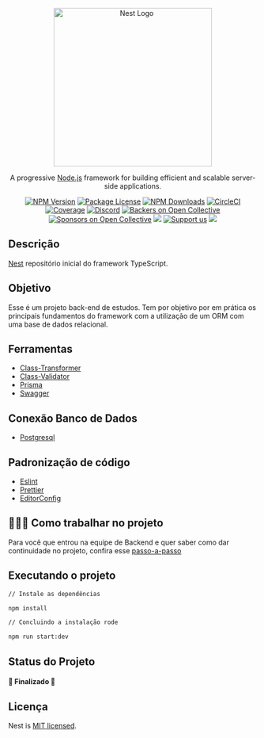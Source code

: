 <p align="center">
  <a href="http://nestjs.com/" target="blank"><img src="https://nestjs.com/img/logo_text.svg" width="320" alt="Nest Logo" /></a>
</p>

[circleci-image]: https://img.shields.io/circleci/build/github/nestjs/nest/master?token=abc123def456
[circleci-url]: https://circleci.com/gh/nestjs/nest

  <p align="center">A progressive <a href="http://nodejs.org" target="_blank">Node.js</a> framework for building efficient and scalable server-side applications.</p>
    <p align="center">
<a href="https://www.npmjs.com/~nestjscore" target="_blank"><img src="https://img.shields.io/npm/v/@nestjs/core.svg" alt="NPM Version" /></a>
<a href="https://www.npmjs.com/~nestjscore" target="_blank"><img src="https://img.shields.io/npm/l/@nestjs/core.svg" alt="Package License" /></a>
<a href="https://www.npmjs.com/~nestjscore" target="_blank"><img src="https://img.shields.io/npm/dm/@nestjs/common.svg" alt="NPM Downloads" /></a>
<a href="https://circleci.com/gh/nestjs/nest" target="_blank"><img src="https://img.shields.io/circleci/build/github/nestjs/nest/master" alt="CircleCI" /></a>
<a href="https://coveralls.io/github/nestjs/nest?branch=master" target="_blank"><img src="https://coveralls.io/repos/github/nestjs/nest/badge.svg?branch=master#9" alt="Coverage" /></a>
<a href="https://discord.gg/G7Qnnhy" target="_blank"><img src="https://img.shields.io/badge/discord-online-brightgreen.svg" alt="Discord"/></a>
<a href="https://opencollective.com/nest#backer" target="_blank"><img src="https://opencollective.com/nest/backers/badge.svg" alt="Backers on Open Collective" /></a>
<a href="https://opencollective.com/nest#sponsor" target="_blank"><img src="https://opencollective.com/nest/sponsors/badge.svg" alt="Sponsors on Open Collective" /></a>
  <a href="https://paypal.me/kamilmysliwiec" target="_blank"><img src="https://img.shields.io/badge/Donate-PayPal-ff3f59.svg"/></a>
    <a href="https://opencollective.com/nest#sponsor"  target="_blank"><img src="https://img.shields.io/badge/Support%20us-Open%20Collective-41B883.svg" alt="Support us"></a>
  <a href="https://twitter.com/nestframework" target="_blank"><img src="https://img.shields.io/twitter/follow/nestframework.svg?style=social&label=Follow"></a>
</p>

## Descrição

[Nest](https://github.com/nestjs/nest) repositório inicial do framework TypeScript.

## Objetivo

Esse é um projeto back-end de estudos. Tem por objetivo por em prática os principais fundamentos do framework com a utilização de um ORM com uma base de dados relacional.

## Ferramentas

- [Class-Transformer](https://www.npmjs.com/package/class-transformer)
- [Class-Validator](https://www.npmjs.com/package/class-validator)
- [Prisma](https://www.prisma.io/)
- [Swagger](https://swagger.io/)

## Conexão Banco de Dados

- [Postgresql](https://www.postgresql.org/)

## Padronização de código

- [Eslint](https://eslint.org/)
- [Prettier](https://prettier.io/)
- [EditorConfig](https://editorconfig.org/)

## 👨🏻‍💻 Como trabalhar no projeto

Para você que entrou na equipe de Backend e quer saber como dar continuidade no projeto, confira esse [passo-a-passo](https://github.com/Marcos-afk/api-nest-prisma/blob/main/CONTRIBUTING.md)

## Executando o projeto

```bash
// Instale as dependências

npm install

// Concluindo a instalação rode

npm run start:dev
```

## Status do Projeto

<h4 align="left">
	🚧   Finalizado   🚧
</h4>

## Licença

Nest is [MIT licensed](LICENSE).
